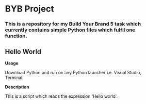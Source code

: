 # BYB Project

### This is a repository for my Build Your Brand 5 task which currently contains simple Python files which fulfil one function.


## Hello World

**Usage**

Download Python and run on any Python launcher i.e. Visual Studio, Terminal.

**Description**

This is a script which reads the expression 'Hello world'.

